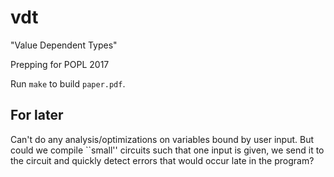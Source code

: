 vdt
===

"Value Dependent Types"

Prepping for POPL 2017

Run `make` to build `paper.pdf`.



For later
---

Can't do any analysis/optimizations on variables bound by user input.
But could we compile ``small'' circuits such that one input is given,
 we send it to the circuit and quickly detect errors that would occur late
 in the program?
